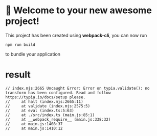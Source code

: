 # 🚀 Welcome to your new awesome project!

This project has been created using **webpack-cli**, you can now run

```
npm run build
```

to bundle your application

# result

```
// index.mjs:2665 Uncaught Error: Error on typia.validate(): no transform has been configured. Read and follow https://typia.io/docs/setup please.
//     at halt (index.mjs:2665:11)
//     at validate (index.mjs:2575:5)
//     at eval (index.ts:5:63)
//     at ./src/index.ts (main.js:85:1)
//     at __webpack_require__ (main.js:338:32)
//     at main.js:1408:37
//     at main.js:1410:12
```
